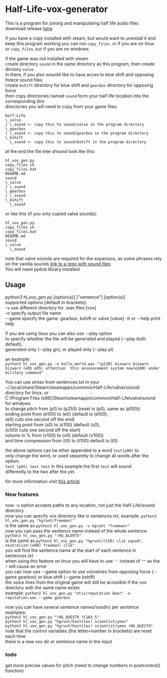 # Half-Life-vox-generator
This is a program for joining and manipulating half life audio files  
download release [here](https://github.com/ivarfol/Half-Life-vox-generator/releases)
  
if you have a copy installed with steam, but would want to uninstall it and  
keep this program working you can run ``copy_files.sh`` if you are on linux  
or ``copy_files.bat`` if you are on windows  
  
if the game was not installed with steam  
create directory ``sound`` in the same directory as this program, then create dirctory ``valve``  
in there, if you also wounld like to have acces to blue shift and opposing forece sound files  
create ``bshift`` directory for blue shift and ``gearbox`` directory for opposing force  
then copy directories named ``sound`` form your half life location into the corresponding dirs   
directories you will need to copy from your game files:
```
Half-Life
\_valve
| \_sound <- copy this to sound/valve in the program directory
\_gearbox
| \_sound <- copy this to sound/gearbox in the program directory
\_bshift
  \_sound <- copy this to sound/bshift in the program directory
```
at the end the file tree shound look like this:  
```
hl_vox_gen.py
copy_files.sh
copy_files.bat
README.md
sound
\_valve
| \_sound
\_gearbox
| \_sound
\_bshift
  \_sound
```
or like this (if you only copied valve sounds):
```
hl_vox_gen.py
copy_files.sh
copy_files.bat
README.md
sound
\_valve
  \_sound
```
note that valve sounds are required for the expansios, as some phrases rely on the vanilla sounds
[link to a repo with sound files](https://github.com/sourcesounds/hl1)  
You will need pydub library installed  
## Usage
python3 hl\_vox\_gen.py \[option(s)\] \["sentence"\] \[option(s)\]  
supported options \[default in brackets\]:  
-v use different directory for .wav files [vox]  
-o specify output file name  
--game specify the game: gearbox, bshift or valve [valve]
-h or --help print help  

if you are using linux you can also use --play option  
to specify whether the file will be generated and played (--play both default),  
generated only (--play gn), or played only (--play pl)  

an example:  
``python3 hl_vox_gen.py -o hello_world.wav "(p130) bizwarn bizwarn bizwarn (e95 p95) attention  this announcement system now(e100) under military command"``

You can use sintax from sentences.txt in your  
~/.local/share/Steam/steamapps/common/Half-Life/valve/sound/  
directory for linux, or  
C:\\Program Files (x86)\\Steam\\steamapps\\common\\Half-Life\\valve\\sound  
for windows  
to change pitch from (p1) to (p255) (reset is (p0), same as (p100))  
ending point from (e100) to (e0) (default is (e100),  
(e0) cuts one second off the end)  
starting point from (s0) to (s100) (default (s0),  
(s100) cuts one second off the start)  
volume in % from (v100) to (v0) (default (v100))  
and time compression from (t0) to (t100) default is (t0)  

the above options can be ether appended to a word ``test(p90)`` to  
only change the word, or used separetly to change all words after the option:  
``test (p95) test test`` in this example the first ``test`` will sound  
differently to the two after the ```p95```  

for more information visit [this article](https://twhl.info/wiki/page/sentences.txt)  

### New features
now -v option accepts paths to any location, not just the Half-Life/sound directory  
now you can specify vox directory like in sentences.txt, example: ``python3 hl_vox_gen.py "hgrunt/freeman!"``  
is the same as ``python3 hl_vox_gen.py -v hgrunt "freeman!"``  
now you can pass the sentence name instead of the whole sentence ``python3 hl_vox_gen.py "!HG_ALERT5"``  
is the same as ``python3 hl_vox_gen.py "hgrunt/(t20) clik squad!, neutralize!(e90) freeman! clik"``  
you will find the sentence name at the start of each sentence in sentences.txt  
when using this feature on linux you will have to use ``''`` instead of ``""`` as the ``!`` will cause an error  
you can now use --game option to use voicelines from opposing force (--game gearbox) or blue shift (--game bshift)  
the voice lines from the original game will still be accesible if the vox directory with the same name exists  
example: ``python3 hl_vox_gen.py "otis/reputation beer" -o reputation.wav --game gearbox``  
  
now you can have several sentence names/voxdirs per sentence  
examples:  
``python3 hl_vox_gen.py "!HG_QUEST9 !C1A3_5"``  
``python3 hl_vox_gen.py "hgrunt/hostiles! scientist/yees"``  
``python3 hl_vox_gen.py "hgrunt/hostiles! scientist/yees !HG_QUEST9"``  
note that the control variables (the letter+number in brackets) are reset each time  
there is a new vox dir or sentence name in the input  
### todo
get more precise values for pitch (need to change numbers in postcontrol() function)  
